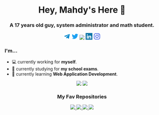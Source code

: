 <h1 align="center">Hey, Mahdy's Here 👋</h1>
<h3 align="center">A 17 years old guy, system administrator and math student.</h3>
<p align="center">
  <a href="https://telegram.me/MahdyMirzade" target="blank"><img src="assets/icons/telegram.svg" alt="xtenzq" width="22px" /></a>
  <a href="https://twitter.com/MahdyMirzade" target="blank"><img src="assets/icons/twitter.svg" alt="xtenzq" width="22px" /></a>
  <img src="https://komarev.com/ghpvc/?username=mahdymirzade&label=Views&color=ff79c6&style=flat">
  <a href="https://linkedin.com/in/MahdyMirzade" target="blank"><img src="assets/icons/linkedin.svg" alt="xtenzq" width="22px" /></a>
  <a href="https://instagram.com/MahdyMirzade" target="blank"><img src="assets/icons/instagram.svg" alt="xtenzq" width="22px" /></a>
</p>

### I'm...
- 💻 currently working for **myself**.
- 📕 currently studying for **my school exams**.
- 🌱 currently learning **Web Application Development**.

<p align="center">
  <img src="https://github-readme-stats.vercel.app/api?username=mahdymirzade&show_icons=true&theme=dracula&bg_color=00000000&hide=bg-color&hide_border=true">
  <img src="https://github-readme-stats.vercel.app/api/top-langs/?username=mahdymirzade&theme=dracula&layout=compact&bg_color=00000000&hide=bg-color&hide_border=true">
</p>

<h3 align="center">My Fav Repositories</h1>

<p align="center">
  <a href="https://github.com/mahdymirzade/dotfiles">
    <img src="https://github-readme-stats.vercel.app/api/pin/?username=mahdymirzade&repo=dotfiles&theme=dracula&bg_color=00000000&hide=bg-color&hide_border=true">
  </a>
  <a href="https://github.com/mahdymirzade/easymacos">
    <img src="https://github-readme-stats.vercel.app/api/pin/?username=mahdymirzade&repo=easymacos&theme=dracula&bg_color=00000000&hide=bg-color&hide_border=true">
  </a>
  <a href="https://github.com/mahdymirzade/botlib">
    <img src="https://github-readme-stats.vercel.app/api/pin/?username=mahdymirzade&repo=botlib&theme=dracula&bg_color=00000000&hide=bg-color&hide_border=true">
  </a>
  <a href="https://github.com/mahdymirzade/xgine">
    <img src="https://github-readme-stats.vercel.app/api/pin/?username=mahdymirzade&repo=xgine&theme=dracula&bg_color=00000000&hide=bg-color&hide_border=true">
  </a>
</p>
